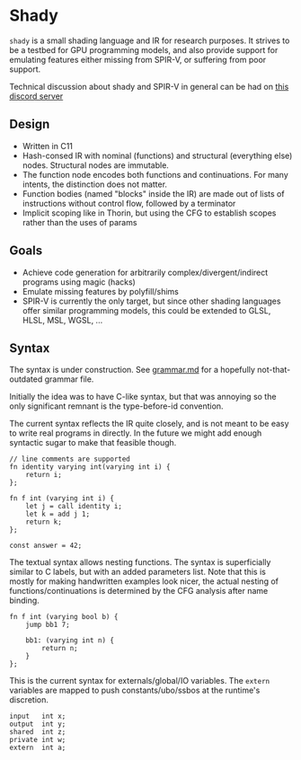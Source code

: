 # Shady

`shady` is a small shading language and IR for research purposes. It strives to be a testbed for GPU programming models, and also provide support for emulating features either missing from SPIR-V, or suffering from poor support. 

Technical discussion about shady and SPIR-V in general can be had on [this discord server](https://twitter.com/gobrosse/status/1441323225128968197)

## Design

 * Written in C11
 * Hash-consed IR with nominal (functions) and structural (everything else) nodes. Structural nodes are immutable.
 * The function node encodes both functions and continuations. For many intents, the distinction does not matter.
 * Function bodies (named "blocks" inside the IR) are made out of lists of instructions without control flow, followed by a terminator
 * Implicit scoping like in Thorin, but using the CFG to establish scopes rather than the uses of params

## Goals

 * Achieve code generation for arbitrarily complex/divergent/indirect programs using magic (hacks)
 * Emulate missing features by polyfill/shims
 * SPIR-V is currently the only target, but since other shading languages offer similar programming models, this could be extended to GLSL, HLSL, MSL, WGSL, ...

## Syntax

The syntax is under construction. See [grammar.md](grammar.md) for a hopefully not-that-outdated grammar file.

Initially the idea was to have C-like syntax, but that was annoying so the only significant remnant is the type-before-id convention.

The current syntax reflects the IR quite closely, and is not meant to be easy to write real programs in directly. In the future we might add enough syntactic sugar to make that feasible though.

```
// line comments are supported
fn identity varying int(varying int i) {
    return i;
};

fn f int (varying int i) {
    let j = call identity i;
    let k = add j 1;
    return k;
};

const answer = 42;
```

The textual syntax allows nesting functions. The syntax is superficially similar to C labels, but with an added parameters list. 
Note that this is mostly for making handwritten examples look nicer, the actual nesting of functions/continuations is determined by the CFG analysis after name binding.

```
fn f int (varying bool b) {
    jump bb1 7;

    bb1: (varying int n) {
        return n;
    }
};
```

This is the current syntax for externals/global/IO variables. The `extern` variables are mapped to push constants/ubo/ssbos at the runtime's discretion.

```
input   int x;
output  int y;
shared  int z;
private int w;
extern  int a;
```